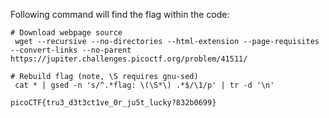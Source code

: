Following command will find the flag within the code:

    # Download webpage source
     wget --recursive --no-directories --html-extension --page-requisites --convert-links --no-parent https://jupiter.challenges.picoctf.org/problem/41511/

    # Rebuild flag (note, \S requires gnu-sed)
     cat * | gsed -n 's/^.*flag: \(\S*\) .*$/\1/p' | tr -d '\n'

    picoCTF{tru3_d3t3ct1ve_0r_ju5t_lucky?832b0699}
